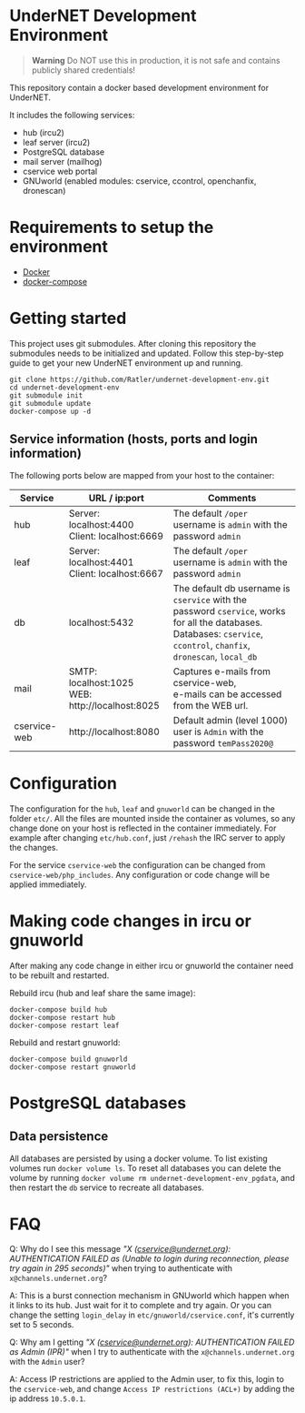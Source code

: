 UnderNET Development Environment
================================
> **Warning**
> Do NOT use this in production, it is not safe and contains publicly shared credentials! 

This repository contain a docker based development environment for UnderNET.

It includes the following services:

- hub (ircu2)
- leaf server (ircu2)
- PostgreSQL database
- mail server (mailhog)
- cservice web portal
- GNUworld (enabled modules: cservice, ccontrol, openchanfix, dronescan)


# Requirements to setup the environment

- [Docker](https://www.docker.com/)
- [docker-compose](https://docs.docker.com/compose/)


# Getting started

This project uses git submodules. After cloning this repository the submodules needs to be
initialized and updated. Follow this step-by-step guide to get your new UnderNET environment 
up and running.

```
git clone https://github.com/Ratler/undernet-development-env.git
cd undernet-development-env
git submodule init
git submodule update
docker-compose up -d
```

## Service information (hosts, ports and login information)

The following ports below are mapped from your host to the container:

| Service      | URL / ip:port                                        | Comments                                                                                                                                                                    |
|--------------|------------------------------------------------------|-----------------------------------------------------------------------------------------------------------------------------------------------------------------------------|
| hub          | Server: localhost:4400 <br> Client: localhost:6669   | The default `/oper` username is `admin` with the password `admin`                                                                                                           |
| leaf         | Server: localhost:4401 <br> Client: localhost:6667   | The default `/oper` username is `admin` with the password `admin`                                                                                                           |
| db           | localhost:5432                                       | The default db username is `cservice` with the password `cservice`, works for all the databases. <br> Databases: `cservice`, `ccontrol`, `chanfix`, `dronescan`, `local_db` |
 | mail         | SMTP: localhost:1025 <br> WEB: http://localhost:8025 | Captures e-mails from cservice-web, <br>e-mails can be accessed from the WEB url.                                                                                           |
 | cservice-web | http://localhost:8080                                | Default admin (level 1000) user is `Admin` with the password `temPass2020@`                                                                                                 |


# Configuration

The configuration for the `hub`, `leaf` and `gnuworld` can be changed in the folder `etc/`.
All the files are mounted inside the container as volumes, so any change done on your host
is reflected in the container immediately. For example after changing `etc/hub.conf`, just 
`/rehash` the IRC server to apply the changes.

For the service `cservice-web` the configuration can be changed from `cservice-web/php_includes`. Any configuration
or code change will be applied immediately.

# Making code changes in ircu or gnuworld

After making any code change in either ircu or gnuworld the container need to be rebuilt and restarted.

Rebuild ircu (hub and leaf share the same image):
```
docker-compose build hub
docker-compose restart hub
docker-compose restart leaf
```

Rebuild and restart gnuworld:
```
docker-compose build gnuworld
docker-compose restart gnuworld
```

# PostgreSQL databases

## Data persistence

All databases are persisted by using a docker volume. To list existing volumes  run `docker volume ls`. 
To reset all databases you can delete the volume by running `docker volume rm undernet-development-env_pgdata`,
and then restart the `db` service to recreate all databases.


# FAQ
Q: Why do I see this message _"X (cservice@undernet.org): AUTHENTICATION FAILED as <user> 
   (Unable to login during reconnection, please try again in 295 seconds)"_ when trying to 
   authenticate with `x@channels.undernet.org`?

A: This is a burst connection mechanism in GNUworld which happen when it links to its hub. 
   Just wait for it to complete and try again. Or you can change the setting `login_delay` in
   `etc/gnuworld/cservice.conf`, it's currently set to 5 seconds.

Q: Why am I getting _"X (cservice@undernet.org): AUTHENTICATION FAILED as Admin (IPR)"_ when I try to
   authenticate with the `x@channels.undernet.org` with the `Admin` user?

A: Access IP restrictions are applied to the Admin user, to fix this, login to the `cservice-web`, and
   change `Access IP restrictions (ACL+)` by adding the ip address `10.5.0.1`.